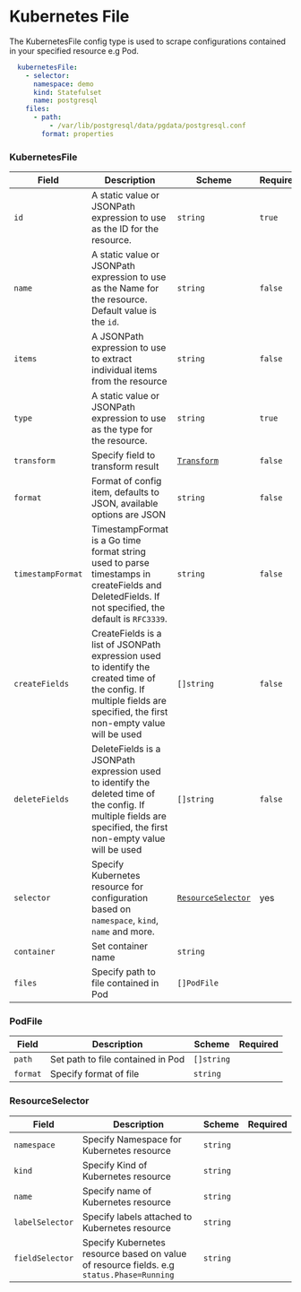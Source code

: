 # Kubernetes File

The KubernetesFile config type is used to scrape configurations contained in your specified resource e.g Pod.

```yaml
  kubernetesFile:
    - selector:
      namespace: demo
      kind: Statefulset
      name: postgresql
    files:
      - path:
          - /var/lib/postgresql/data/pgdata/postgresql.conf
        format: properties
```

### KubernetesFile

| Field             | Description                                                                                                                                                             | Scheme                                   | Required |
| ----------------- | ----------------------------------------------------------------------------------------------------------------------------------------------------------------------- | ---------------------------------------- | -------- |
| `id`              | A static value or JSONPath expression to use as the ID for the resource.                                                                                                | `string`                                 | `true`   |
| `name`            | A static value or JSONPath expression to use as the Name for the resource. Default value is the `id`.                                                                   | `string`                                 | `false`  |
| `items`           | A JSONPath expression to use to extract individual items from the resource                                                                                              | `string`                                 | `false`  |
| `type`            | A static value or JSONPath expression to use as the type for the resource.                                                                                              | `string`                                 | `true`   |
| `transform`       | Specify field to transform result                                                                                                                                       | [`Transform`](../concepts/transform.md)  | `false`  |
| `format`          | Format of config item, defaults to JSON, available options are JSON                                                                                                     | `string`                                 | `false`  |
| `timestampFormat` | TimestampFormat is a Go time format string used to parse timestamps in createFields and DeletedFields. If not specified, the default is `RFC3339`.                      | `string`                                 | `false`  |
| `createFields`    | CreateFields is a list of JSONPath expression used to identify the created time of the config. If multiple fields are specified, the first non-empty value will be used | `[]string`                               | `false`  |
| `deleteFields`    | DeleteFields is a JSONPath expression used to identify the deleted time of the config. If multiple fields are specified, the first non-empty value will be used         | `[]string`                               | `false`  |
| `selector`        | Specify Kubernetes resource for configuration based on `namespace`, `kind`, `name` and more.                                                                            | [`ResourceSelector`](./resourceselector) | yes      |
| `container`       | Set container name                                                                                                                                                      | `string`                                 |          |
| `files`           | Specify path to file contained in Pod                                                                                                                                   | `[]PodFile`                              |          |

### PodFile

| Field    | Description                       | Scheme     | Required |
| -------- | --------------------------------- | ---------- | -------- |
| `path`   | Set path to file contained in Pod | `[]string` |          |
| `format` | Specify format of file            | `string`   |          |

### ResourceSelector

| Field           | Description                                                                               | Scheme   | Required |
| --------------- | ----------------------------------------------------------------------------------------- | -------- | -------- |
| `namespace`     | Specify Namespace for Kubernetes resource                                                 | `string` |          |
| `kind`          | Specify Kind of Kubernetes resource                                                       | `string` |          |
| `name`          | Specify name of Kubernetes resource                                                       | `string` |          |
| `labelSelector` | Specify labels attached to Kubernetes resource                                            | `string` |          |
| `fieldSelector` | Specify Kubernetes resource based on value of resource fields. e.g `status.Phase=Running` | `string` |          |
